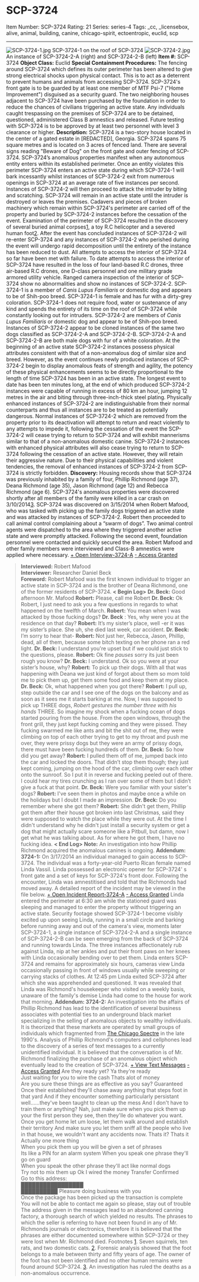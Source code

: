 # SCP-3724
Item Number: SCP-3724
Rating: 21
Series: series-4
Tags: _cc, _licensebox, alive, animal, building, canine, chicago-spirit, ectoentropic, euclid, scp

---

![SCP-3724-1.jpg](https://scp-wiki.wdfiles.com/local--files/scp-3724/SCP-3724-1.jpg)
SCP-3724-1 on the roof of SCP-3724
![SCP-3724-2.jpg](https://scp-wiki.wdfiles.com/local--files/scp-3724/SCP-3724-2.jpg)
An instance of SCP-3724-2-A (right) and SCP-3724-2-B (left)
**Item #:** SCP-3724
**Object Class:** Euclid
**Special Containment Procedures:** The fencing around SCP-3724 which defines its outer perimeter has been altered to give strong electrical shocks upon physical contact. This is to act as a deterrent to prevent humans and animals from accessing SCP-3724. SCP-3724's front gate is to be guarded by at least one member of MTF Psi-7 ("Home Improvement") disguised as a security guard. The two neighboring houses adjacent to SCP-3724 have been purchased by the foundation in order to reduce the chances of civilians triggering an active state. Any individuals caught trespassing on the premises of SCP-3724 are to be detained, questioned, administered Class B amnestics and released. Future testing with SCP-3724 is to be approved by at least two personnel with level 3 clearance or higher.
**Description:** SCP-3724 is a two-story house located in the center of a gated estate in [REDACTED], Georgia. SCP-3724 spans 75 square metres and is located on 3 acres of fenced land. There are several signs reading "Beware of Dog" on the front gate and outer fencing of SCP-3724. SCP-3724’s anomalous properties manifest when any autonomous entity enters within its established perimeter. Once an entity violates this perimeter SCP-3724 enters an active state during which SCP-3724-1 will bark incessantly whilst instances of SCP-3724-2 exit from numerous openings in SCP-3724 at an average rate of five instances per second. Instances of SCP-3724-2 will then proceed to attack the intruder by biting and scratching.
SCP-3724 will remain in an active state until the intruder is destroyed or leaves the premises. Cadavers and pieces of broken machinery which remain within SCP-3724's perimeter are carried off of the property and buried by SCP-3724-2 instances before the cessation of the event. Examination of the perimeter of SCP-3724 resulted in the discovery of several buried animal corpses[1](javascript:;), a toy R.C helicopter and a severed human foot[2](javascript:;). After the event has concluded instances of SCP-3724-2 will re-enter SCP-3724 and any instances of SCP-3724-2 who perished during the event will undergo rapid decomposition until the entirety of the instance has been reduced to dust.
All attempts to access the interior of SCP-3724 so far have been met with failure. To date attempts to access the interior of SCP-3724 have resulted in the loss of four land-based R.C drones, three air-based R.C drones, one D-class personnel and one military grade armored utility vehicle. Ranged camera inspection of the interior of SCP-3724 show no abnormalities and show no instances of SCP-3724-2.
SCP-3724-1 is a member of _Canis Lupus Familiaris_ or domestic dog and appears to be of Shih-poo breed. SCP-3724-1 is female and has fur with a dirty-grey coloration. SCP-3724-1 does not require food, water or sustenance of any kind and spends the entirety of its time on the roof of SCP-3724 while constantly looking out for intruders.
SCP-3724-2 are members of _Canis Lupus Familiaris_ or domestic dog and appear to be of Shih-poo breed. Instances of SCP-3724-2 appear to be cloned instances of the same two dogs classified as SCP-3724-2-A and SCP-3724-2-B. SCP-3724-2-A and SCP-3724-2-B are both male dogs with fur of a white coloration.
At the beginning of an active state SCP-3724-2 instances possess physical attributes consistent with that of a non-anomalous dog of similar size and breed. However, as the event continues newly produced instances of SCP-3724-2 begin to display anomalous feats of strength and agility, the potency of these physical enhancements seems to be directly proportional to the length of time SCP-3724 has been in an active state. The longest event to date has been ten minutes long, at the end of which produced SCP-3724-2 instances were capable of running in excess of 80 km an hour, jumping 12 metres in the air and biting through three-inch-thick steel plating. Physically enhanced instances of SCP-3724-2 are indistinguishable from their normal counterparts and thus all instances are to be treated as potentially dangerous.
Normal instances of SCP-3724-2 which are removed from the property prior to its deactivation will attempt to return and react violently to any attempts to impede it, following the cessation of the event the SCP-3724-2 will cease trying to return to SCP-3724 and will exhibit mannerisms similar to that of a non-anomalous domestic canine. SCP-3724-2 instances with enhanced physical attributes will also cease trying to return to SCP-3724 following the cessation of an active state. However, they will retain their aggressive nature. Due to their physical capabilities and violent tendencies, the removal of enhanced instances of SCP-3724-2 from SCP-3724 is strictly forbidden.
**Discovery:** Housing records show that SCP-3724 was previously inhabited by a family of four, Phillip Richmond (age 37), Deana Richmond (age 35), Jason Richmond (age 12) and Rebecca Richmond (age 6). SCP-3724's anomalous properties were discovered shortly after all members of the family were killed in a car crash on 3/10/2014[3](javascript:;).
SCP-3724 was discovered on 3/15/2014 when Robert Mafood, who was tasked with picking up the family dogs triggered an active state and was attacked by instances of SCP-3724-2. Robert then proceeded to call animal control complaining about a “swarm of dogs”. Two animal control agents were dispatched to the area where they triggered another active state and were promptly attacked. Following the second event, foundation personnel were contacted and quickly secured the area. Robert Mafood and other family members were interviewed and Class-B amnestics were applied where necessary.
[\+ Open Interview-3724-A](javascript:;)
[\- Access Granted](javascript:;)
> **Interviewed:** Robert Mafood  
>  **Interviewer:** Researcher Daniel Beck  
>  **Foreword:** Robert Mafood was the first known individual to trigger an active state in SCP-3724 and is the brother of Deana Richmond, one of the former residents of SCP-3724.
> **< Begin Log>**
> **Dr. Beck:** Good afternoon Mr. Mafood
> **Robert:** Please, call me Robert
> **Dr. Beck:** Ok Robert, I just need to ask you a few questions in regards to what happened on the twelfth of March.
> **Robert:** You mean when I was attacked by those fucking dogs?
> **Dr. Beck** : Yes, why were you at the residence on that day?
> **Robert:** It’s my sister’s place, well -er it was my sister’s place. She uh, she died last week, car accident.
> **Dr. Beck:** I’m sorry to hear that-
> **Robert:** Not just her, Rebecca, Jason, Phillip, dead, all of them, because some bitch texting on her phone ran a red light.
> **Dr. Beck:** I understand you're upset but if we could just stick to the questions, please.
> **Robert:** Ok fine *pauses* sorry its just been rough you know?
> **Dr. Beck:** I understand. Ok so you were at your sister’s house, why?
> **Robert:** To pick up their dogs. With all that was happening with Deana we just kind of forgot about them so mom told me to pick them up, get them some food and keep them at my place.
> **Dr. Beck:** Ok, what happened when you got there?
> **Robert:** I pull up, step outside the car and I see one of the dogs on the balcony and as soon as it sees me it starts barking at me. Now, I was supposed to pick up THREE dogs, *Robert gestures the number three with his hands* THREE. So imagine my shock when a fucking ocean of dogs started pouring from the house. From the open windows, through the front grill, they just kept fucking coming and they were pissed. They fucking swarmed me like ants and bit the shit out of me, they were climbing on top of each other trying to get to my throat and push me over, they were prissy dogs but they were an army of prissy dogs, there must have been fucking hundreds of them.
> **Dr. Beck:** So how did you get away?
> **Robert:** I pulled them off of me, jumped back into the car and locked the doors. That didn’t stop them though; they just kept coming, jumping on the hood of the car, climbing over each other onto the sunroof. So I put it in reverse and fucking peeled out of there. I could hear my tires crunching as I ran over some of them but I didn’t give a fuck at that point.
> **Dr. Beck:** Were you familiar with your sister's dogs?
> **Robert:** I've seen them in photos and maybe once a while on the holidays but I doubt I made an impression.
> **Dr. Beck:** Do you remember where she got them?
> **Robert:** She didn't get them, Phillip got them after their house got broken into last Christmas, said they were supposed to watch the place while they were out. At the time I didn't understand why he didn't just install a security system or get a dog that might actually scare someone like a Pitbull, but damn, now I get what he was talking about. As for where he got them, I have no fucking idea.
> **< End Log>**
**Note:** An investigation into how Phillip Richmond acquired the anomalous canines is ongoing.
**Addendum: 3724-1:** On 3/17/2014 an individual managed to gain access to SCP-3724. The individual was a forty-year-old Puerto Rican female named Linda Vassil. Linda possessed an electronic opener for SCP-3724' s front gate and a set of keys for SCP-3724's front door. Following the encounter, Linda was amnestitised and told that the Richmonds had moved away.
A detailed report of the incident may be viewed in the file below.
[\+ Open Incident Report-3724-A](javascript:;)
[\- Access Granted](javascript:;)
> Linda entered the perimeter at 6:30 am while the stationed guard was sleeping and managed to enter the property without triggering an active state. Security footage showed SCP-3724-1 become visibly excited up upon seeing Linda, running in a small circle and barking before running away and out of the camera's view, moments later SCP-3724-1, a single instance of SCP-3724-2-A and a single instance of SCP-3724-2-B can be seen emerging from the back of SCP-3724 and running towards Linda. The three instances affectionately rub against Linda, nip at her ankles and put their front paws on her knees with Linda occasionally bending over to pet them. Linda enters SCP-3724 and remains for approximately six hours, cameras view Linda occasionally passing in front of windows usually while sweeping or carrying stacks of clothes. At 12:45 pm Linda exited SCP-3724 after which she was apprehended and questioned.
> It was revealed that Linda was Richmond's housekeeper who visited on a weekly basis, unaware of the family's demise Linda had come to the house for work that morning.
**Addendum: 3724-2:** An investigation into the affairs of Phillip Richmond has lead to the identification of several business associates with potential ties to an underground black market specializing in the selling of anomalous objects to wealthy individuals. It is theorized that these markets are operated by small groups of individuals which fragmented from [The Chicago Spectre](http://www.scp-wiki.net/chicago-spirit) in the late 1990's.
Analysis of Phillip Richmond's computers and cellphones lead to the discovery of a series of text messages to a currently unidentified individual. It is believed that the conversation is of Mr. Richmond finalizing the purchase of an anomalous object which eventually lead to the creation of SCP-3724.
[\+ View Text Messages](javascript:;)
[\- Access Granted](javascript:;)
Are they ready yet?
Ya they're ready  
Just waiting for you to wire the cash
Thats alot of money  
Are you sure these things are as effective as you say?
Guaranteed
Once their established they'll chase away anything that steps foot in that yard
And if they encounter something particularly persistant well……they've been taught to clean up the mess
And I don't have to train them or anything?
Nah, just make sure when you pick them up your the first person they see, then they'lle do whatever you want.
Once you get home let um loose, let them walk around and establish their territory
And make sure you let them sniff all the people who live in that house, we wouldn't want any accidents now.
Thats it?
Thats it
Actually one more thing  
When you pick them up you will be given a set of phrases  
Its like a PIN for an alarm system
When you speak one phrase they'll go on guard  
When you speak the other phrase they'll act like normal dogs  
Try not to mix them up
Ok
I wired the money
Transfer Confirmed  
Go to this address:  
█████████████████  
██████████
Pleasure doing business with you  
Once the package has been picked up the transaction is complete  
You will not be able to contact me again so please, stay out of trouble
The address given in the messages lead to an abandoned canning factory, a thorough search of which yielded no results. The phrases to which the seller is referring to have not been found in any of Mr. Richmonds journals or electronics, therefore it is believed that the phrases are either documented somewhere within SCP-3724 or they were lost when Mr. Richmond died.
Footnotes
[1](javascript:;). Seven squirrels, ten rats, and two domestic cats.
[2](javascript:;). Forensic analysis showed that the foot belongs to a male between thirty and fifty years of age. The owner of the foot has not been identified and no other human remains were found around SCP-3724.
[3](javascript:;). An investigation has ruled the deaths as a non-anomalous occurrence.